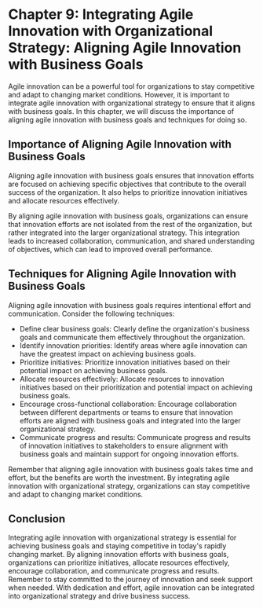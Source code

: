 Chapter 9: Integrating Agile Innovation with Organizational Strategy: Aligning Agile Innovation with Business Goals
===================================================================================================================

Agile innovation can be a powerful tool for organizations to stay competitive and adapt to changing market conditions. However, it is important to integrate agile innovation with organizational strategy to ensure that it aligns with business goals. In this chapter, we will discuss the importance of aligning agile innovation with business goals and techniques for doing so.

Importance of Aligning Agile Innovation with Business Goals
-----------------------------------------------------------

Aligning agile innovation with business goals ensures that innovation efforts are focused on achieving specific objectives that contribute to the overall success of the organization. It also helps to prioritize innovation initiatives and allocate resources effectively.

By aligning agile innovation with business goals, organizations can ensure that innovation efforts are not isolated from the rest of the organization, but rather integrated into the larger organizational strategy. This integration leads to increased collaboration, communication, and shared understanding of objectives, which can lead to improved overall performance.

Techniques for Aligning Agile Innovation with Business Goals
------------------------------------------------------------

Aligning agile innovation with business goals requires intentional effort and communication. Consider the following techniques:

* Define clear business goals: Clearly define the organization's business goals and communicate them effectively throughout the organization.
* Identify innovation priorities: Identify areas where agile innovation can have the greatest impact on achieving business goals.
* Prioritize initiatives: Prioritize innovation initiatives based on their potential impact on achieving business goals.
* Allocate resources effectively: Allocate resources to innovation initiatives based on their prioritization and potential impact on achieving business goals.
* Encourage cross-functional collaboration: Encourage collaboration between different departments or teams to ensure that innovation efforts are aligned with business goals and integrated into the larger organizational strategy.
* Communicate progress and results: Communicate progress and results of innovation initiatives to stakeholders to ensure alignment with business goals and maintain support for ongoing innovation efforts.

Remember that aligning agile innovation with business goals takes time and effort, but the benefits are worth the investment. By integrating agile innovation with organizational strategy, organizations can stay competitive and adapt to changing market conditions.

Conclusion
----------

Integrating agile innovation with organizational strategy is essential for achieving business goals and staying competitive in today's rapidly changing market. By aligning innovation efforts with business goals, organizations can prioritize initiatives, allocate resources effectively, encourage collaboration, and communicate progress and results. Remember to stay committed to the journey of innovation and seek support when needed. With dedication and effort, agile innovation can be integrated into organizational strategy and drive business success.
